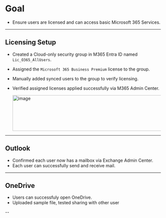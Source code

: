 # Goal
- Ensure users are licensed and can access basic Microsoft 365 Services.

---

## Licensing Setup
- Created a Cloud-only security group in M365 Entra ID named `Lic_O365_AllUsers`.
- Assigned the `Microsoft 365 Business Premium` license to the group.
- Manually added synced users to the group to verify licensing.
- Verified assigned licenses applied successfully via M365 Admin Center.

  <img width="825" height="116" alt="image" src="https://github.com/user-attachments/assets/81872b54-deb3-4b58-ab8f-0e5f814c3202" />

---


## Outlook
- Confirmed each user now has a mailbox via Exchange Admin Center.
- Each user can successfully send and receive mail.

---

## OneDrive
- Users can successfuly open OneDrive.
- Uploaded sample file, tested sharing with other user 

--

